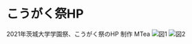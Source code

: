 # こうがく祭HP

2021年茨城大学学園祭、こうがく祭のHP
制作 MTea
![図1](https://github.com/ujimattya/tecutecu/assets/53252847/7124c23b-48c3-4ea6-bc42-eb10537cf8a8)
![図2](https://github.com/ujimattya/kougakusai-hp/assets/53252847/51a66331-26b4-4fc0-aa6c-ea0d6fb441df)
